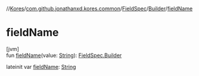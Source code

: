 //[Kores](../../../../index.md)/[com.github.jonathanxd.kores.common](../../index.md)/[FieldSpec](../index.md)/[Builder](index.md)/[fieldName](field-name.md)

# fieldName

[jvm]\
fun [fieldName](field-name.md)(value: [String](https://kotlinlang.org/api/latest/jvm/stdlib/kotlin/-string/index.html)): [FieldSpec.Builder](index.md)

lateinit var [fieldName](field-name.md): [String](https://kotlinlang.org/api/latest/jvm/stdlib/kotlin/-string/index.html)
